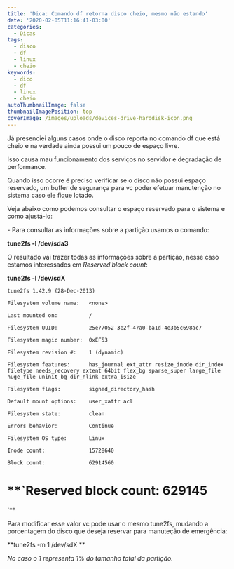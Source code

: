 ```yaml
---
title: 'Dica: Comando df retorna disco cheio, mesmo não estando'
date: '2020-02-05T11:16:41-03:00'
categories:
  - Dicas
tags:
  - disco
  - df
  - linux
  - cheio
keywords:
  - dico
  - df
  - linux
  - cheio
autoThumbnailImage: false
thumbnailImagePosition: top
coverImage: /images/uploads/devices-drive-harddisk-icon.png
---
```

Já presenciei alguns casos onde o disco reporta no comando df que está cheio e na verdade ainda possui um pouco de espaço livre.

Isso causa mau funcionamento dos serviços no servidor e degradação de performance. 

Quando isso ocorre é preciso verificar se o disco não possui espaço reservado, um buffer de segurança para vc poder efetuar manutenção no sistema caso ele fique lotado.

Veja abaixo como podemos consultar o espaço reservado para o sistema e como ajustá-lo:

\- Para consultar as informações sobre a partição usamos o comando:

 **tune2fs -l /dev/sda3**

O resultado vai trazer todas as informações sobre a partição, nesse caso estamos interessados em _Reserved block count_:



**tune2fs -l /dev/sdX**

`tune2fs 1.42.9 (28-Dec-2013)`

`Filesystem volume name:   <none>`

`Last mounted on:          /`

`Filesystem UUID:          25e77052-3e2f-47a0-ba1d-4e3b5c698ac7`

`Filesystem magic number:  0xEF53`

`Filesystem revision #:    1 (dynamic)`

`Filesystem features:      has_journal ext_attr resize_inode dir_index filetype needs_recovery extent 64bit flex_bg sparse_super large_file huge_file uninit_bg dir_nlink extra_isize`

`Filesystem flags:         signed_directory_hash`

`Default mount options:    user_xattr acl`

`Filesystem state:         clean`

`Errors behavior:          Continue`

`Filesystem OS type:       Linux`

`Inode count:              15728640`

`Block count:              62914560`

# **`Reserved block count:     629145`**



Para modificar esse valor vc pode usar o mesmo tune2fs, mudando a porcentagem do disco que deseja reservar para manuteção de emergência:

**tune2fs -m 1 /dev/sdX **

_No caso o 1 representa 1% do tamanho total da partição._
